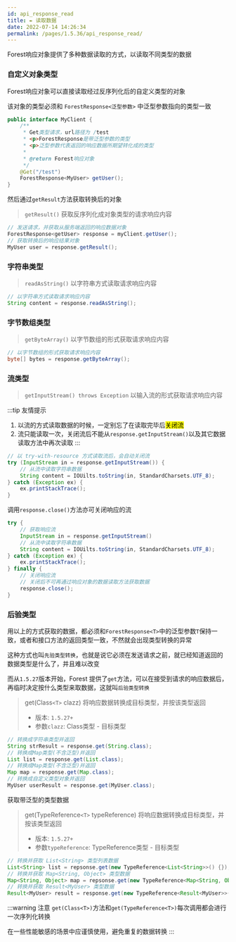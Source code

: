 ```yaml
---
id: api_response_read
title: ✒️ 读取数据
date: 2022-07-14 14:26:34
permalink: /pages/1.5.36/api_response_read/
---
```


Forest响应对象提供了多种数据读取的方式，以读取不同类型的数据

### 自定义对象类型

Forest响应对象可以直接读取经过反序列化后的自定义类型的对象

该对象的类型必须和 `ForestResponse<泛型参数>` 中泛型参数指向的类型一致

```java
public interface MyClient {
    /**
     * Get类型请求，url路径为 /test
     * <p>ForestResponse是带泛型参数的类型
     * <p>泛型参数代表返回的响应数据所期望转化成的类型
     * 
     * @return Forest响应对象
     */
    @Get("/test")
    ForestResponse<MyUser> getUser();
}
```

然后通过`getResult`方法获取转换后的对象

> `getResult()` 获取反序列化成对象类型的请求响应内容


```java
// 发送请求，并获取从服务端返回的响应数据对象
ForestResponse<getUser> response = myClient.getUser();
// 获取转换后的响应结果对象
MyUser user = response.getResult();
```

### 字符串类型

> `readAsString()` 以字符串方式读取请求响应内容

```java
// 以字符串方式读取请求响应内容
String content = response.readAsString();
```

### 字节数组类型

> `getByteArray()` 以字节数组的形式获取请求响应内容

```java
// 以字节数组的形式获取请求响应内容
byte[] bytes = response.getByteArray();
```

### 流类型

> `getInputStream() throws Exception` 以输入流的形式获取请求响应内容

:::tip 友情提示
1. 以流的方式读取数据的时候，一定别忘了在读取完毕后<mark>关闭流</mark>
2. 流只能读取一次，关闭流后不能从`response.getInputStream()`以及其它数据读取方法中再次读取
:::

```java
// 以 try-with-resource 方式读取流后，会自动关闭流
try (InputStream in = response.getInputStream()) {
    // 从流中读取字符串数据
    String content = IOUilts.toString(in, StandardCharsets.UTF_8);
} catch (Exception ex) {
    ex.printStackTrace();
}
```

调用`response.close()`方法亦可关闭响应的流

```java
try {
    // 获取响应流
    InputStream in = response.getInputStream()
    // 从流中读取字符串数据
    String content = IOUilts.toString(in, StandardCharsets.UTF_8);
} catch (Exception ex) {
    ex.printStackTrace();
} finally {
    // 关闭响应流
    // 关闭后不可再通过响应对象的数据读取方法获取数据
    response.close();
}
```

### 后验类型

用以上的方式获取的数据，都必须和`ForestResponse<T>`中的泛型参数`T`保持一致，或者和接口方法的返回类型一致，不然就会出现类型转换的异常

这种方式也叫`先验类型转换`，也就是说它必须在发送请求之前，就已经知道返回的数据类型是什么了，并且难以改变

而从`1.5.27`版本开始，Forest 提供了`get`方法，可以在接受到请求的响应数据后，再临时决定按什么类型来取数据，这就叫`后验类型转换`

> get(Class`<T>` clazz) 将响应数据转换成目标类型，并按该类型返回
>- 版本: `1.5.27+`
>- 参数`clazz`: Class类型 - 目标类型

```java
// 转换成字符串类型并返回
String strResult = response.get(String.class);
// 转换成Map类型(不含泛型)并返回
List list = response.get(List.class);
// 转换成Map类型(不含泛型)并返回
Map map = response.get(Map.class);
// 转换成自定义类型对象并返回
MyUser userResult = response.get(MyUser.class);
```

获取带泛型的类型数据

> get(TypeReference`<T>` typeReference) 将响应数据转换成目标类型，并按该类型返回
>- 版本: `1.5.27+`
>- 参数`typeReference`: TypeReference类型 - 目标类型

```java
// 转换并获取 List<String> 类型列表数据
List<String> list = repsonse.get(new TypeReference<List<String>>() {});
// 转换并获取 Map<String, Object> 类型数据
Map<String, Object> map = repsonse.get(new TypeReference<Map<String, Object>>() {});
// 转换并获取 Result<MyUser> 类型数据
Result<MyUser> result = response.get(new TypeReference<Result<MyUser>>() {});
```

:::warning 注意
`get(Class<T>)`方法和`get(TypeReference<T>)`每次调用都会进行一次序列化转换

在一些性能敏感的场景中应谨慎使用，避免重复的数据转换
:::
